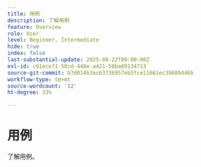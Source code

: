 ```yaml
---
title: 用例
description: 了解用例
feature: Overview
role: User
level: Beginner, Intermediate
hide: true
index: false
last-substantial-update: 2025-08-22T00:00:00Z
exl-id: c61ece71-58cd-448e-a421-50ba89134713
source-git-commit: b7d014b3ac6373b957eb5fce11661ec39689446b
workflow-type: tm+mt
source-wordcount: '12'
ht-degree: 33%

---
```


# 用例

了解用例。
